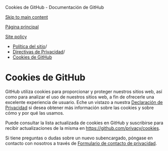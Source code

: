 Cookies de GitHub - Documentación de GitHub

[Skip to main content](#main-content)

[Página principal](/es)

[Site policy](/es/site-policy)

* [Política del sitio](/es/site-policy)/
* [Directivas de Privacidad](/es/site-policy/privacy-policies)/
* [Cookies de GitHub](/es/site-policy/privacy-policies/github-cookies)

Cookies de GitHub
==========

GitHub utiliza cookies para proporcionar y proteger nuestros sitios web, así como para analizar el uso de nuestros sitios web, a fin de ofrecerle una excelente experiencia de usuario. Eche un vistazo a nuestra [Declaración de Privacidad](/es/site-policy/privacy-policies/github-privacy-statement#our-use-of-cookies-and-tracking) si desea obtener más información sobre las cookies y sobre cómo y por qué las usamos.

Puede consultar la lista actualizada de cookies en GitHub y suscribirse para recibir actualizaciones de la misma en <https://github.com/privacy/cookies>.

Si tiene preguntas o dudas sobre un nuevo subencargado, póngase en contacto con nosotros a través de [Formulario de contacto de privacidad](https://github.com/contact/privacy).

